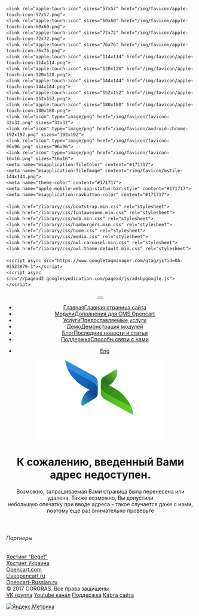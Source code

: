 <!DOCTYPE html>
<html lang="ru">
<head>
	<meta charset="utf-8">
	<base href="https://corgras.github.io/">
	<meta http-equiv="X-UA-Compatible" content="IE=edge">
	<meta name="viewport" content="width=device-width, initial-scale=1">
	<title>404 Ошибка - Введенный адрес недоступен</title>
	<meta name="description" content="CORGRAS - Дополнения для интернет-магазинов на базе CMS OpenCart">
	<meta property="og:title" content="CORGRAS - 404 Ошибка">
	<meta property="og:type" content="website">
	<meta property="og:image" content="https://corgras.github.io/img/logo/logo.png">
	<meta property="og:url" content="https://corgras.github.io/">
	<meta property="og:site_name" content="corgras.github.io">
	<meta name="google-site-verification" content="8yBPWf7Koa5XJV8vnxLNeDYC9Ro45_uyPLCDFyjs0UY">
	<link rel="alternate" hreflang="en-GB" href="http://corgras.github.io/en/404.html">
	
	<link rel="apple-touch-icon" sizes="57x57" href="/img/favicon/apple-touch-icon-57x57.png">
	<link rel="apple-touch-icon" sizes="60x60" href="/img/favicon/apple-touch-icon-60x60.png">
	<link rel="apple-touch-icon" sizes="72x72" href="/img/favicon/apple-touch-icon-72x72.png">
	<link rel="apple-touch-icon" sizes="76x76" href="/img/favicon/apple-touch-icon-76x76.png">
	<link rel="apple-touch-icon" sizes="114x114" href="/img/favicon/apple-touch-icon-114x114.png">
	<link rel="apple-touch-icon" sizes="120x120" href="/img/favicon/apple-touch-icon-120x120.png">
	<link rel="apple-touch-icon" sizes="144x144" href="/img/favicon/apple-touch-icon-144x144.png">
	<link rel="apple-touch-icon" sizes="152x152" href="/img/favicon/apple-touch-icon-152x152.png">
	<link rel="apple-touch-icon" sizes="180x180" href="/img/favicon/apple-touch-icon-180x180.png">
	<link rel="icon" type="image/png" href="/img/favicon/favicon-32x32.png" sizes="32x32">
	<link rel="icon" type="image/png" href="/img/favicon/android-chrome-192x192.png" sizes="192x192">
	<link rel="icon" type="image/png" href="/img/favicon/favicon-96x96.png" sizes="96x96">
	<link rel="icon" type="image/png" href="/img/favicon/favicon-16x16.png" sizes="16x16">
	<meta name="msapplication-TileColor" content="#171717">
	<meta name="msapplication-TileImage" content="/img/favicon/mstile-144x144.png">
	<meta name="theme-color" content="#171717">
	<meta name="apple-mobile-web-app-status-bar-style" content="#171717">
	<meta name="msapplication-navbutton-color" content="#171717">
	
	<link href="/library/css/bootstrap.min.css" rel="stylesheet">
	<link href="/library/css/fontawesome.min.css" rel="stylesheet">
	<link href="/library/css/mdb.min.css" rel="stylesheet">
	<link href="/library/css/hamburgers.min.css" rel="stylesheet">
	<link href="/library/css/home.css" rel="stylesheet">
	<link href="/library/css/media.css" rel="stylesheet">
	<link href="/library/css/owl.carousel.min.css" rel="stylesheet">
	<link href="/library/css/owl.theme.default.min.css" rel="stylesheet">

	<script async src="https://www.googletagmanager.com/gtag/js?id=UA-92523979-1"></script>
	<script async src="//pagead2.googlesyndication.com/pagead/js/adsbygoogle.js"></script>
</head>
<body>
  <header class="flex align-items-center">
	<div class="menu-block">
	  <button class="hamburger hamburger--spin-r menu-btn" type="button">
		<span class="hamburger-box">
		  <span class="hamburger-inner"></span>
		</span>
	  </button>
	</div>
	<nav class="menu-nav">
	  <ul class="menu">
		<li><a href="/"><i class="fal fa-home"></i><span>Главная</span><span>Главная страница сайта</span></a></li>
		<li><a href="/product.html"><i class="fal fa-archive"></i><span>Модули</span><span>Дополнения для CMS Opencart</span></a></li>
		<li><a href="/services.html"><i class="fal fa-clipboard-list"></i><span>Услуги</span><span>Предоставляемые услуги</span></a></li>
		<li><a href="/demo.html"><i class="fal fa-images"></i><span>Демо</span><span>Демонстрация модулей</span></a></li>
		<li><a href="/blog.html"><i class="fal fa-rss"></i><span>Блог</span><span>Последние новости и статьи</span></a></li>
		<li><a href="/support.html"><i class="fal fa-life-ring"></i><span>Поддержка</span><span>Способы связи с нами</span></a></li>
	  </ul>
	</nav>
	<div class="lang-menu-block">
	  <nav class="lang-nav">
		<ul class="menu">
		  <li><a href="/en/404.html" hreflang="en">Eng</a></li>
		</ul>
	  </nav>
	</div>
	<div class="container-fluid header-content">
	  <div class="logo text-center">
		<object type="image/svg+xml" data="/img/logo/logo.svg" >
			<img src="/img/logo/logo.png" alt="«CORGRAS»" class="img-responsive">
		</object>
	  </div>
	  <div class="header-title">
		<h1>К сожалению, введенный Вами адрес недоступен.</h1>
		<p class="d-none d-sm-block">Возможно, запрашиваемая Вами страница была перенесена или удалена. Также возможно, Вы допустили <br>небольшую опечатку при вводе адреса – такое случается даже с нами, поэтому еще раз внимательно проверьте</p>
	  </div>
	</div>
	<div class="social d-md-none d-xl-none">
	  <a href="https://vk.com/corgras" class="icons-sm"><i class="icons fab fa-vk"></i></a>
	  <a href="https://www.youtube.com/channel/UC5tI7DjZD0TNDDm3PKv07lQ" class="icons-sm"><i class="icons fab fa-youtube"></i></a>
	</div>
  </header>
  <section class="s-block-2 partner">
	<div class="container">
	  <div class="row justify-content-md-center">
		<div class="col-sm-12">
		  <div class="footer-ribbon">
			<h6>Партнеры</h6>
		  </div>
		  <div class="owl-carousel owl-theme partners" id="owl-carousel-partners">
			<div class="col text-center">
			  <a href="https://beget.com/?id=199204" target="_blank">
				<i class="icons fal fa-server"></i>
				<span>Хостинг "Beget"</span>
			  </a>
			</div>
			<div class="col text-center">
			  <a href="https://ukraine.com.ua/?page=26391" title="Хостинг Украина" target="_blank">
				<i class="icons fal fa-server"></i>
				<span>Хостинг Украина</span>
			  </a>
			</div>
			<div class="col text-center">
			  <a href="https://www.opencart.com/index.php?route=marketplace/extension&filter_member=RoS" target="_blank">
				<i class="icons fab fa-opencart"></i>
				<span>Opencart.com</span>
			  </a>
			</div>
			<div class="col text-center">
			  <a href="https://liveopencart.ru/ros" target="_blank">
				<i class="icons fab fa-opencart"></i>
				<span>Liveopencart.ru</span>
			  </a>
			</div>
			<div class="col text-center">
			  <a href="https://shop.opencart-russia.ru/ros" target="_blank">
				<i class="icons fab fa-opencart"></i>
				<span>Opencart-Russian.ru</span>
			  </a>
			</div>
		  </div>
		</div>
	  </div>
	</div>
  </section>
  <footer class="text-center">
	<div class="container">
	  <div class="row">
		<div class="col-sm-12 col-md-6 copyrights">
		  <div class="copyright">© 2017 CORGRAS. Все права защищены</div>
		</div>
		<div class="col-sm-12 col-md-6 info">
		  <a href="https://vk.com/corgras">VK группа</a>
		  <a href="https://www.youtube.com/channel/UC5tI7DjZD0TNDDm3PKv07lQ">Youtube канал</a>
		  <a class="sitemap" href="/support.html">Поддержка</a>
		  <a class="sitemap" href="/sitemap.html">Карта сайта</a>
		</div>
	  </div>
	</div>
  </footer>
<!-- SCRIPTS -->
<script src="/library/js/jquery-3.3.1.min.js"></script>
<script src="/library/js/numscroller-1.0.js"></script>
<script src="/library/js/popper.min.js"></script>
<script src="/library/js/bootstrap.min.js"></script>
<script src="/library/js/mdb.min.js"></script>
<script src="/library/js/owl.carousel.min.js"></script>
<script src="/library/js/common.js"></script>

<!-- Analytics -->
<script>
	window.dataLayer = window.dataLayer || [];
	function gtag(){dataLayer.push(arguments);}
	gtag('js', new Date());
	gtag('config', 'UA-92523979-1');
</script>

<!-- Adsense -->
<script>
	(adsbygoogle = window.adsbygoogle || []).push({
		google_ad_client: "ca-pub-3691122404353666",
		enable_page_level_ads: true
	});
</script>

<!-- Yandex.Metrika informer -->
<a href="https://metrika.yandex.ru/stat/?id=43028959&amp;from=informer" target="_blank" rel="nofollow" class="d-none"><img src="https://informer.yandex.ru/informer/43028959/3_0_FFFFFFFF_EFEFEFFF_0_pageviews" style="width:88px; height:31px; border:0;" alt="Яндекс.Метрика" title="Яндекс.Метрика: данные за сегодня (просмотры, визиты и уникальные посетители)" class="ym-advanced-informer" data-cid="43028959" data-lang="ru" /></a> 
<!-- /Yandex.Metrika informer -->
<!-- Yandex.Metrika counter -->
<script> (function (d, w, c) { (w[c] = w[c] || []).push(function() { try { w.yaCounter43028959 = new Ya.Metrika({ id:43028959, clickmap:true, trackLinks:true, accurateTrackBounce:true, webvisor:true }); } catch(e) { } }); var n = d.getElementsByTagName("script")[0], s = d.createElement("script"), f = function () { n.parentNode.insertBefore(s, n); }; s.type = "text/javascript"; s.async = true; s.src = "https://d31j93rd8oukbv.cloudfront.net/metrika/watch_ua.js"; if (w.opera == "[object Opera]") { d.addEventListener("DOMContentLoaded", f, false); } else { f(); } })(document, window, "yandex_metrika_callbacks"); </script> 
<noscript><div><img src="https://mc.yandex.ru/watch/43028959" style="position:absolute; left:-9999px;" alt="" /></div></noscript>
<!-- /Yandex.Metrika counter -->
</body>
</html>